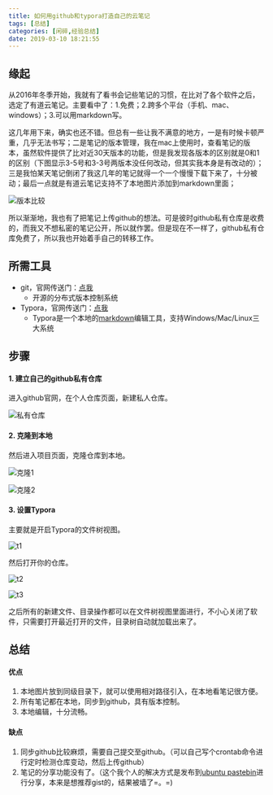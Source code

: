 ```yaml
---
title: 如何用github和typora打造自己的云笔记
tags: [总结]
categories: [闲碎,经验总结]
date: 2019-03-10 18:21:55
---
```


## 缘起

从2016年冬季开始，我就有了看书会记些笔记的习惯，在比对了各个软件之后，选定了有道云笔记。主要看中了：1.免费；2.跨多个平台（手机、mac、windows）；3.可以用markdown写。

这几年用下来，确实也还不错。但总有一些让我不满意的地方，一是有时候卡顿严重，几乎无法书写；二是笔记的版本管理，我在mac上使用时，查看笔记的版本，虽然软件提供了比对近30天版本的功能，但是我发现各版本的区别就是0和1的区别（下图显示3-5号和3-3号两版本没任何改动，但其实我本身是有改动的）；三是我怕某天笔记倒闭了我这几年的笔记就得一个一个慢慢下载下来了，十分被动；最后一点就是有道云笔记支持不了本地图片添加到markdown里面；

![版本比较](https://user-images.githubusercontent.com/12698567/54083766-4631c180-4363-11e9-8a4d-955405592a4c.png)

所以渐渐地，我也有了把笔记上传github的想法。可是彼时github私有仓库是收费的，而我又不想私密的笔记公开，所以就作罢。但是现在不一样了，github私有仓库免费了，所以我也开始着手自己的转移工作。

## 所需工具

- git，官网传送门：[点我](https://git-scm.com/)
  - 开源的分布式版本控制系统
- Typora，官网传送门：[点我](https://www.typora.io/)
  - Typora是一个本地的[markdown](https://baike.baidu.com/item/markdown/3245829?fr=aladdin)编辑工具，支持Windows/Mac/Linux三大系统

## 步骤

#### 1. 建立自己的github私有仓库

进入github官网，在个人仓库页面，新建私人仓库。

![私有仓库](https://user-images.githubusercontent.com/12698567/54084273-b04d6500-4369-11e9-9fb3-c8ea4445ea9c.png)

#### 2. 克隆到本地

然后进入项目页面，克隆仓库到本地。

![克隆1](https://user-images.githubusercontent.com/12698567/54084286-d07d2400-4369-11e9-9f58-4e2cc35d3a58.png)

![克隆2](https://user-images.githubusercontent.com/12698567/54084287-d1ae5100-4369-11e9-894d-8ab8b90a53e9.png)

#### 3. 设置Typora

主要就是开启Typora的文件树视图。

![t1](https://user-images.githubusercontent.com/12698567/54084318-1639ec80-436a-11e9-8f43-8b41abe2a338.png)

然后打开你的仓库。

![t2](https://user-images.githubusercontent.com/12698567/54084319-1639ec80-436a-11e9-816a-cbfd7c72f881.png)

![t3](https://user-images.githubusercontent.com/12698567/54084320-176b1980-436a-11e9-95d6-21778630c3e1.png)

之后所有的新建文件、目录操作都可以在文件树视图里面进行，不小心关闭了软件，只需要打开最近打开的文件，目录树自动就加载出来了。

## 总结

#### 优点

1. 本地图片放到同级目录下，就可以使用相对路径引入，在本地看笔记很方便。
2. 所有笔记都在本地，同步到github，具有版本控制。
3. 本地编辑，十分流畅。

#### 缺点

1. 同步github比较麻烦，需要自己提交至github。（可以自己写个crontab命令进行定时检测仓库变动，然后上传github）
2. 笔记的分享功能没有了。（这个我个人的解决方式是发布到[ubuntu pastebin](https://paste.ubuntu.com/)进行分享，本来是想推荐gist的，结果被墙了=。=)